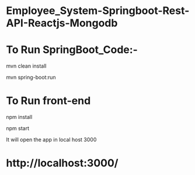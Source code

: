 # Employee_System-Springboot-Rest-API-Reactjs-Mongodb


# To Run SpringBoot_Code:-
mvn clean install

mvn spring-boot:run



# To Run front-end
npm install

npm start

It will open the app in local host 3000

# http://localhost:3000/
